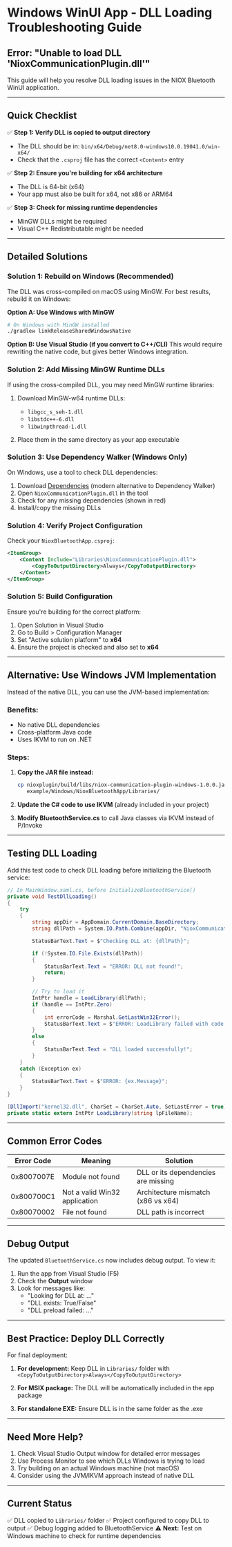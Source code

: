 # Windows WinUI App - DLL Loading Troubleshooting Guide

## Error: "Unable to load DLL 'NioxCommunicationPlugin.dll'"

This guide will help you resolve DLL loading issues in the NIOX Bluetooth WinUI application.

---

## Quick Checklist

✅ **Step 1: Verify DLL is copied to output directory**
- The DLL should be in: `bin/x64/Debug/net8.0-windows10.0.19041.0/win-x64/`
- Check that the `.csproj` file has the correct `<Content>` entry

✅ **Step 2: Ensure you're building for x64 architecture**
- The DLL is 64-bit (x64)
- Your app must also be built for x64, not x86 or ARM64

✅ **Step 3: Check for missing runtime dependencies**
- MinGW DLLs might be required
- Visual C++ Redistributable might be needed

---

## Detailed Solutions

### Solution 1: Rebuild on Windows (Recommended)

The DLL was cross-compiled on macOS using MinGW. For best results, rebuild it on Windows:

**Option A: Use Windows with MinGW**
```bash
# On Windows with MinGW installed
./gradlew linkReleaseSharedWindowsNative
```

**Option B: Use Visual Studio (if you convert to C++/CLI)**
This would require rewriting the native code, but gives better Windows integration.

### Solution 2: Add Missing MinGW Runtime DLLs

If using the cross-compiled DLL, you may need MinGW runtime libraries:

1. Download MinGW-w64 runtime DLLs:
   - `libgcc_s_seh-1.dll`
   - `libstdc++-6.dll`
   - `libwinpthread-1.dll`

2. Place them in the same directory as your app executable

### Solution 3: Use Dependency Walker (Windows Only)

On Windows, use a tool to check DLL dependencies:

1. Download [Dependencies](https://github.com/lucasg/Dependencies) (modern alternative to Dependency Walker)
2. Open `NioxCommunicationPlugin.dll` in the tool
3. Check for any missing dependencies (shown in red)
4. Install/copy the missing DLLs

### Solution 4: Verify Project Configuration

Check your `NioxBluetoothApp.csproj`:

```xml
<ItemGroup>
    <Content Include="Libraries\NioxCommunicationPlugin.dll">
        <CopyToOutputDirectory>Always</CopyToOutputDirectory>
    </Content>
</ItemGroup>
```

### Solution 5: Build Configuration

Ensure you're building for the correct platform:

1. Open Solution in Visual Studio
2. Go to Build > Configuration Manager
3. Set "Active solution platform" to **x64**
4. Ensure the project is checked and also set to **x64**

---

## Alternative: Use Windows JVM Implementation

Instead of the native DLL, you can use the JVM-based implementation:

### Benefits:
- No native DLL dependencies
- Cross-platform Java code
- Uses IKVM to run on .NET

### Steps:

1. **Copy the JAR file instead:**
   ```bash
   cp nioxplugin/build/libs/niox-communication-plugin-windows-1.0.0.jar \
      example/Windows/NioxBluetoothApp/Libraries/
   ```

2. **Update the C# code to use IKVM** (already included in your project)

3. **Modify BluetoothService.cs** to call Java classes via IKVM instead of P/Invoke

---

## Testing DLL Loading

Add this test code to check DLL loading before initializing the Bluetooth service:

```csharp
// In MainWindow.xaml.cs, before InitializeBluetoothService()
private void TestDllLoading()
{
    try
    {
        string appDir = AppDomain.CurrentDomain.BaseDirectory;
        string dllPath = System.IO.Path.Combine(appDir, "NioxCommunicationPlugin.dll");

        StatusBarText.Text = $"Checking DLL at: {dllPath}";

        if (!System.IO.File.Exists(dllPath))
        {
            StatusBarText.Text = "ERROR: DLL not found!";
            return;
        }

        // Try to load it
        IntPtr handle = LoadLibrary(dllPath);
        if (handle == IntPtr.Zero)
        {
            int errorCode = Marshal.GetLastWin32Error();
            StatusBarText.Text = $"ERROR: LoadLibrary failed with code 0x{errorCode:X}";
        }
        else
        {
            StatusBarText.Text = "DLL loaded successfully!";
        }
    }
    catch (Exception ex)
    {
        StatusBarText.Text = $"ERROR: {ex.Message}";
    }
}

[DllImport("kernel32.dll", CharSet = CharSet.Auto, SetLastError = true)]
private static extern IntPtr LoadLibrary(string lpFileName);
```

---

## Common Error Codes

| Error Code | Meaning | Solution |
|------------|---------|----------|
| 0x8007007E | Module not found | DLL or its dependencies are missing |
| 0x800700C1 | Not a valid Win32 application | Architecture mismatch (x86 vs x64) |
| 0x80070002 | File not found | DLL path is incorrect |

---

## Debug Output

The updated `BluetoothService.cs` now includes debug output. To view it:

1. Run the app from Visual Studio (F5)
2. Check the **Output** window
3. Look for messages like:
   - "Looking for DLL at: ..."
   - "DLL exists: True/False"
   - "DLL preload failed: ..."

---

## Best Practice: Deploy DLL Correctly

For final deployment:

1. **For development:** Keep DLL in `Libraries/` folder with `<CopyToOutputDirectory>Always</CopyToOutputDirectory>`

2. **For MSIX package:** The DLL will be automatically included in the app package

3. **For standalone EXE:** Ensure DLL is in the same folder as the .exe

---

## Need More Help?

1. Check Visual Studio Output window for detailed error messages
2. Use Process Monitor to see which DLLs Windows is trying to load
3. Try building on an actual Windows machine (not macOS)
4. Consider using the JVM/IKVM approach instead of native DLL

---

## Current Status

✅ DLL copied to `Libraries/` folder
✅ Project configured to copy DLL to output
✅ Debug logging added to BluetoothService
⚠️ **Next:** Test on Windows machine to check for runtime dependencies
